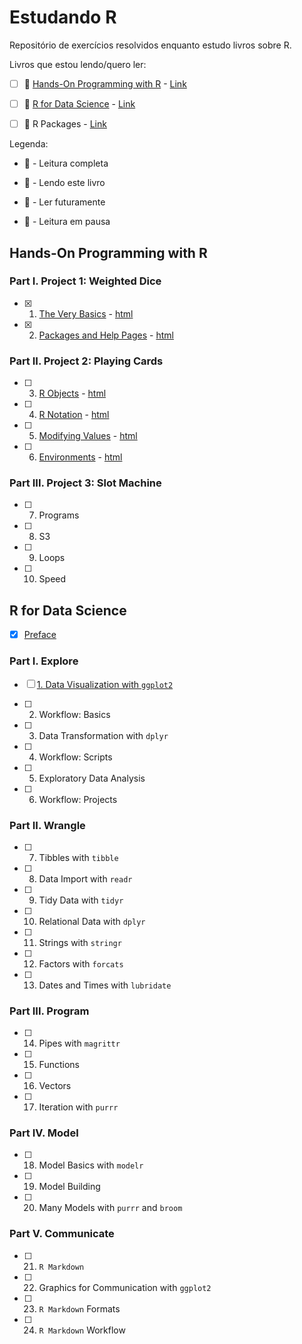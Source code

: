 # Estudando R
Repositório de exercícios resolvidos enquanto estudo livros sobre R. 

Livros que estou lendo/quero ler:

- [ ]  :pushpin: [Hands-On Programming with R](#hands-on-programming-with-r) - [Link](https://rstudio-education.github.io/hopr/)

- [ ]  :paperclip: [R for Data Science](#r-for-data-science) - [Link](https://r4ds.had.co.nz/)

- [ ]  :date: R Packages - [Link](https://r-pkgs.org/)

Legenda:

- :tada: - Leitura completa

- :pushpin: - Lendo este livro

- :date: - Ler futuramente

- :paperclip: - Leitura em pausa

## Hands-On Programming with R

### Part I. Project 1: Weighted Dice

- [x]  1. [The Very Basics](Hands-on_Programming_with_R/01-partI.Rmd) - [html](https://beatrizmilz.github.io/studying_R4DS/Hands-on_Programming_with_R/01-partI.html)

- [x]  2. [Packages and Help Pages](Hands-on_Programming_with_R/01-partI.Rmd) - [html](https://beatrizmilz.github.io/studying_R4DS/Hands-on_Programming_with_R/01-partI.html)

### Part II. Project 2: Playing Cards

- [ ]  3. [R Objects](Hands-on_Programming_with_R/02-partII.Rmd) - [html](https://beatrizmilz.github.io/studying_R4DS/Hands-on_Programming_with_R/02-partII.Rmd)

- [ ]  4. [R Notation](Hands-on_Programming_with_R/02-partII.Rmd) - [html](https://beatrizmilz.github.io/studying_R4DS/Hands-on_Programming_with_R/02-partII.Rmd)

- [ ]  5. [Modifying Values](Hands-on_Programming_with_R/02-partII.Rmd) - [html](https://beatrizmilz.github.io/studying_R4DS/Hands-on_Programming_with_R/02-partII.Rmd)

- [ ]  6. [Environments](Hands-on_Programming_with_R/02-partII.Rmd) - [html](https://beatrizmilz.github.io/studying_R4DS/Hands-on_Programming_with_R/02-partII.Rmd)

### Part III. Project 3: Slot Machine

- [ ]  7. Programs

- [ ]  8. S3

- [ ]  9. Loops

- [ ]  10. Speed


## R for Data Science
- [x] [Preface](/R_for_Data_Science/00-preface.Rmd)

### Part I. Explore

- [ ]  [1. Data Visualization with `ggplot2`](/R_for_Data_Science/01-data-visualization-with-ggplot2.Rmd)

- [ ]  2. Workflow: Basics

- [ ]  3. Data Transformation with `dplyr`

- [ ]  4. Workflow: Scripts

- [ ]  5. Exploratory Data Analysis

- [ ]  6. Workflow: Projects

### Part II. Wrangle

- [ ]  7. Tibbles with `tibble`

- [ ]  8. Data Import with `readr`

- [ ]  9. Tidy Data with `tidyr`

- [ ]  10. Relational Data with `dplyr`

- [ ]  11. Strings with `stringr`

- [ ]  12. Factors with `forcats`

- [ ]  13. Dates and Times with `lubridate`

### Part III. Program

- [ ]  14. Pipes with `magrittr`

- [ ]  15. Functions

- [ ]  16. Vectors

- [ ]  17. Iteration with `purrr`

### Part IV. Model

- [ ]  18. Model Basics with `modelr`

- [ ]  19. Model Building

- [ ]  20. Many Models with `purrr` and `broom`


### Part V. Communicate

- [ ]  21. `R Markdown`

- [ ]  22. Graphics for Communication with `ggplot2`

- [ ]  23. `R Markdown` Formats

- [ ]  24. `R Markdown` Workflow
